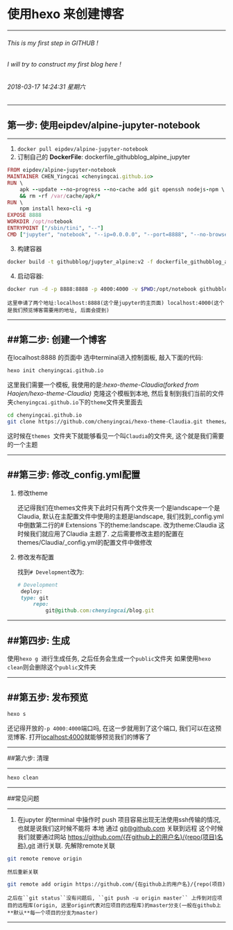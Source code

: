 # 使用hexo 来创建博客
---
######  This is my first step in GITHUB !
######  I will try to construct my first blog here !
###### 2018-03-17 14:24:31 星期六
---
## 第一步: 使用eipdev/alpine-jupyter-notebook
---
1. `docker pull eipdev/alpine-jupyter-notebook`
2.  订制自己的 **DockerFile**: dockerfile_githubblog_alpine_jupyter
```ruby
FROM eipdev/alpine-jupyter-notebook
MAINTAINER CHEN_Yingcai <chenyingcai.github.io>
RUN \
    apk --update --no-progress --no-cache add git openssh nodejs-npm \
    && rm -rf /var/cache/apk/*
RUN \
    npm install hexo-cli -g
EXPOSE 8888
WORKDIR /opt/notebook
ENTRYPOINT ["/sbin/tini", "--"]
CMD ["jupyter", "notebook", "--ip=0.0.0.0", "--port=8888", "--no-browser", "--allow-root"]
```
3. 构建容器
```bash
docker build -t githubblog/jupyter_alpine:v2 -f dockerfile_githubblog_alpine_jupyter .
```
4. 启动容器:
```bash
docker run -d -p 8888:8888 -p 4000:4000 -v $PWD:/opt/notebook githubblog/jupyter_alpine:v2
```

    这里申请了两个地址:localhost:8888(这个是jupyter的主页面) localhost:4000(这个是我们预览博客需要用的地址, 后面会提到)
---
##第二步: 创建一个博客
---
在localhost:8888 的页面中 选中terminal进入控制面板, 敲入下面的代码:
```bash
hexo init chenyingcai.github.io
```

这里我们需要一个模板, 我使用的是:*hexo-theme-Claudia(forked from Haojen/hexo-theme-Claudia)*
克隆这个模板到本地, 然后复制到我们当前的文件夹`chenyingcai.github.io`下的`theme`文件夹里面去
```bash
cd chenyingcai.github.io
git clone https://github.com/chenyingcai/hexo-theme-Claudia.git themes/Claudia
```

这时候在`themes `文件夹下就能够看见一个叫`Claudia`的文件夹, 这个就是我们需要的一个主题

---
##第三步: 修改_config.yml配置
---

1. 修改theme

   还记得我们在themes文件夹下此时只有两个文件夹一个是landscape一个是Claudia, 默认在主配置文件中使用的主题是landscape, 我们找到_config.yml中倒数第二行的# Extensions 下的theme:landscape.
   改为theme:Claudia
   这时候我们就应用了Claudia 主题了. 之后需要修改主题的配置在themes/Claudia/_config.yml的配置文件中做修改

2. 修改发布配置

   找到`# Development`改为:
   ```ruby
   # Development
	deploy:
	type: git
		repo: 
			git@github.com:chenyingcai/blog.git
   ```

---

##第四步: 生成
---

使用``hexo g ``进行生成任务, 之后任务会生成一个`public`文件夹
如果使用``hexo clean``则会删除这个`public`文件夹

---
##第五步: 发布预览
---

```bash
hexo s
```

还记得开放的`-p 4000:4000`端口吗, 在这一步就用到了这个端口, 我们可以在这预览博客.
打开[localhost:4000](localhost:4000)就能够预览我们的博客了

---

##第六步: 清理

---

```bash
hexo clean
```

---

##常见问题

---

1. 在jupyter 的terminal 中操作时 push 项目容易出现无法使用ssh传输的情况, 也就是说我们这时候不能将 本地 通过 git@github.com 关联到远程
这个时候我们就要通过网站 https://github.com/{在github上的用户名}/{repo(项目)名称}.git 进行关联.
    先解除remote关联

```bash
git remote remove origin
```

    然后重新关联

```bash
git remote add origin https://github.com/{在github上的用户名}/{repo(项目)名称}.git
```

    之后在``git status``没有问题后, ``git push -u origin master`` 上传到对应项目的远程库(origin, 这里origin代表对应项目的远程库)的master分支(一般在github上**默认**每一个项目的分支为master)

---
